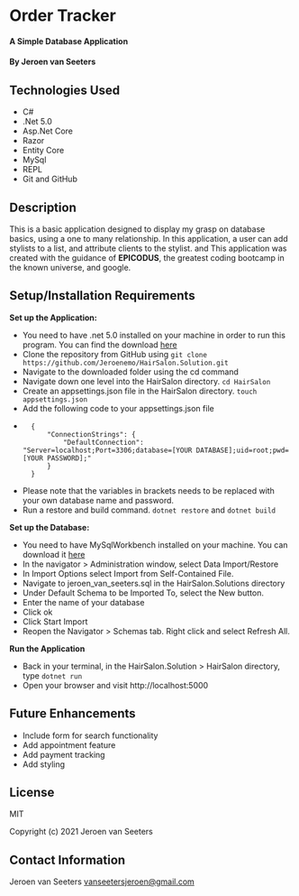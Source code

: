 # Order Tracker

#### A Simple Database Application

#### By Jeroen van Seeters

## Technologies Used

* C#
* .Net 5.0
* Asp.Net Core
* Razor
* Entity Core
* MySql
* REPL
* Git and GitHub

## Description

This is a basic application designed to display my grasp on database basics, using a one to many relationship. In this application, a user can add stylists to a list, and attribute clients to the stylist. and  This application was created with the guidance of **EPICODUS**, the greatest coding bootcamp in the known universe, and google.

## Setup/Installation Requirements

**Set up the Application:**
* You need to have .net 5.0 installed on your machine in order to run this program. You can find the download [here](https://dotnet.microsoft.com/download/dotnet/5.0)
* Clone the repository from GitHub using `git clone https://github.com/Jeroenemo/HairSalon.Solution.git`
* Navigate to the downloaded folder using the cd command
* Navigate down one level into the HairSalon directory. `cd HairSalon`
* Create an appsettings.json file in the HairSalon directory. `touch appsettings.json`
* Add the following code to your appsettings.json file
* ```
    {
        "ConnectionStrings": {
            "DefaultConnection": "Server=localhost;Port=3306;database=[YOUR DATABASE];uid=root;pwd=[YOUR PASSWORD];"
        }
    }
* Please note that the variables in brackets needs to be replaced with your own database name and password.
* Run a restore and build command. `dotnet restore` and `dotnet build`

**Set up the Database:**
* You need to have MySqlWorkbench installed on your machine. You can download it [here](https://www.mysql.com/products/workbench/)
* In the navigator > Administration window, select Data Import/Restore
* In Import Options select Import from Self-Contained File.
* Navigate to jeroen_van_seeters.sql in the HairSalon.Solutions directory
* Under Default Schema to be Imported To, select the New button.
* Enter the name of your database
* Click ok
* Click Start Import
* Reopen the Navigator > Schemas tab. Right click and select Refresh All. 

**Run the Application**
* Back in your terminal, in the HairSalon.Solution > HairSalon directory, type `dotnet run`
* Open your browser and visit http://localhost:5000
## Future Enhancements

* Include form for search functionality
* Add appointment feature
* Add payment tracking
* Add styling


## License

MIT

Copyright (c) 2021 Jeroen van Seeters

## Contact Information

Jeroen van Seeters vanseetersjeroen@gmail.com
